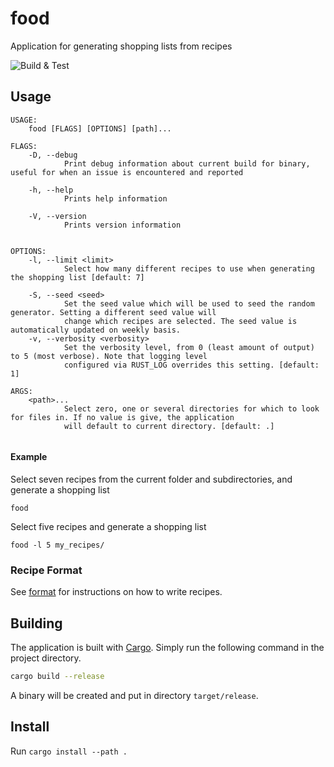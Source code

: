 # food
Application for generating shopping lists from recipes

![Build & Test](https://github.com/mantono/food/workflows/Build%20&%20Test/badge.svg)

## Usage
```
USAGE:
    food [FLAGS] [OPTIONS] [path]...

FLAGS:
    -D, --debug
            Print debug information about current build for binary, useful for when an issue is encountered and reported

    -h, --help
            Prints help information

    -V, --version
            Prints version information


OPTIONS:
    -l, --limit <limit>
            Select how many different recipes to use when generating the shopping list [default: 7]

    -S, --seed <seed>
            Set the seed value which will be used to seed the random generator. Setting a different seed value will
            change which recipes are selected. The seed value is automatically updated on weekly basis.
    -v, --verbosity <verbosity>
            Set the verbosity level, from 0 (least amount of output) to 5 (most verbose). Note that logging level
            configured via RUST_LOG overrides this setting. [default: 1]

ARGS:
    <path>...
            Select zero, one or several directories for which to look for files in. If no value is give, the application
            will default to current directory. [default: .]


```

#### Example
Select seven recipes from the current folder and subdirectories, and generate a shopping list

`food`

Select five recipes and generate a shopping list

`food -l 5 my_recipes/`

### Recipe Format
See [format](/format) for instructions on how to write recipes.

## Building
The application is built with [Cargo](https://doc.rust-lang.org/cargo/getting-started/installation.html). Simply run the following command in the project directory.
```bash
cargo build --release
```
A binary will be created and put in directory `target/release`.

## Install
Run `cargo install --path .`
